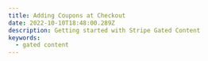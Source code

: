 ```yaml
---
title: Adding Coupons at Checkout
date: 2022-10-10T18:48:00.289Z
description: Getting started with Stripe Gated Content 
keywords:
  - gated content
---
```

